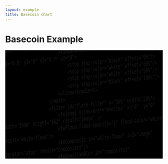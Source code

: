 ```yaml
---
layout: example
title: Basecoin chart
---
```

<style>

/*
R rgb(228, 26, 28)
G rgb(77, 175, 74)
B rgb(55, 126, 184)
*/

.gridline {
    stroke: white;
    stroke-dasharray: 3, 5;
    stroke-opacity: 0.5;
}

.candlestick.up>path {
    fill: white;
    stroke: rgba(77, 175, 74, 1);
}
.candlestick.down>path {
    fill: black;
    stroke: rgba(77, 175, 74, 1);
}

.bollinger-bands>.area,
.bollinger-bands>.average {
    visibility: hidden;
}
.bollinger-bands>.upper>path {
    stroke: rgba(55, 126, 184, 1);
    stroke-width: 2px;
}
.bollinger-bands>.lower>path {
    stroke: rgba(77, 175, 74, 1);
    stroke-width: 2px;
}

.ema>path {
    stroke: rgba(228, 26, 28, 1);
    stroke-width: 2px;
}

.blur {
    filter: url(#blur-filter);
    mask: url(#blur-mask);
}

.flare {
    filter: url(#flare-filter);
    mask: url(#flare-mask);
}

.annotation>line {
    stroke: rgb(255, 255, 51);
    stroke-dasharray: 0;
    stroke-opacity: 0.5;
}

#scene {
    overflow: hidden;
    background: black;
    position: relative;
    height: 347px; /*<- ew*/
}

#camera {
    position: absolute;
    top: 0;
    right: 0;
    bottom: 0;
    left: 0;
    perspective: 150px;
    transform-origin: 50% 50%;
    transform: scale(1.6) rotateX(5deg) rotateY(-50deg);
}

#background {
    position: absolute;
    top: 0;
    right: 0;
    bottom: 0;
    left: 0;
    transform: translateZ(-10px);
}

#chart {
    position: absolute;
    top: 0;
    right: 0;
    bottom: 0;
    left: 0;
}

</style>

<div class="row">
    <div class="col-md-12">
        <h1>Basecoin Example</h1>
    </div>
</div>

<div class="row">
    <div class="col-md-4">
        <p></p>
    </div>
    <div class="col-md-8">
        <div id="scene">
            <div id="camera">
                <svg id="background" viewbox="0 0 1000 562">
                </svg>
                <svg id="chart" viewbox="0 0 1000 562">
                    <defs>
                        <mask id="blur-mask">
                            <rect width="1000" height="562" fill="url(#blur-mask-gradient)"></rect>
                            <linearGradient id="blur-mask-gradient" x1="0" y1="0" x2="0.5" y2="0">
                                <stop stop-color="white" offset="0%"/>
                                <stop stop-color="black" offset="100%"/>
                            </linearGradient>
                        </mask>
                        <filter id="blur-filter" x="0" width="50%">
                            <feImage xlink:href="#series" x="0"  y="0" width="1000" height="562" result="image" />
                            <feFlood flood-opacity="1" flood-color="black" result="flood"/>
                            <feGaussianBlur in="image" stdDeviation="5" result="blur"/>
                            <feComposite in="blur" in2="flood" operator="over"/>
                        </filter>

                        <mask id="flare-mask">
                            <rect width="1000" height="562" fill="url(#flare-mask-gradient)"></rect>
                            <linearGradient id="flare-mask-gradient" x1="0.5" y1="0" x2="0.7" y2="0">
                                <stop stop-color="black" offset="0%"/>
                                <stop stop-color="white" offset="60%"/>
                                <stop stop-color="white" offset="90%"/>
                                <stop stop-color="black" offset="100%"/>
                            </linearGradient>
                        </mask>
                        <filter id="flare-filter" x="50%" width="20%">
                            <feImage xlink:href="#series" x="0"  y="0" width="1000" height="562" result="image" />
                            <feFlood flood-opacity="1" flood-color="white" result="white-flood"/>
                            <feComposite in="white-flood" in2="image" operator="atop" result="composite1"/>
                            <feGaussianBlur in="composite1" stdDeviation="5" result="blur"/>

                            <feBlend in="blur" in2="blur" mode="multiply" result="blend1"/>
                            <feBlend in="blend1" in2="blur" mode="multiply" result="blend2"/>
                            <feBlend in="blend2" in2="blur" mode="multiply" result="blend3"/>

                            <feBlend in="blend3" in2="image" mode="lighten" result="blend"/>

                            <feColorMatrix type="saturate" in="blend" values="10"/>
                        </filter>
                    </defs>
                    <g id="gridline"/>
                    <g id="series"/>
                    <g class="blur"/>
                    <g class="flare"/>
                </svg>
            </div>
        </div>
    </div>
</div>


<script type="text/javascript">
(function(d3, fc) {
    'use strict';

    var WIDTH = 1000, HEIGHT = 562;

    var dataGenerator = fc.data.random.financial()
        .filter(fc.util.fn.identity)
        .startDate(new Date(2014, 1, 1));

    var data = dataGenerator(100);

    data.forEach(function(d, i) {
        d.verticalLine = [12, 48, 55, 65, 80].indexOf(i) > -1;
    });

    var backgroundContainer = d3.select('#background'),
        chartContainer = d3.select('#chart'),
        gridlineContainer = chartContainer.select('#gridline'),
        seriesContainer = chartContainer.select('#series');

    function render() {
        var xExtent = [data[20].date, data[data.length-1].date];
        var xDelta = xExtent[1] - xExtent[0];

        var xScale = fc.scale.dateTime()
            .domain([xExtent[0], new Date(xExtent[1].getTime() + xDelta/2)])
            .range([0, WIDTH]);

        var yExtent = fc.util.extent(data, ['low', 'high']);
        var yDelta = yExtent[1] - yExtent[0];

        var yScale = d3.scale.linear()
            .domain([yExtent[0] - yDelta, yExtent[1] + yDelta])
            .range([HEIGHT, 0]);

        // ---

        var verticalLines = fc.annotation.line()
            .xScale(xScale)
            .yScale(yScale)
            .orient('vertical')
            .value(function(d) { return d.date; });

        var verticalLineData = data.filter(function(d, i) {
            return d.verticalLine;
        });

        backgroundContainer.datum(verticalLineData)
            .call(verticalLines);

        // ---

        var gridline = fc.annotation.gridline()
            .xScale(xScale)
            .yScale(yScale)
            .xTicks(WIDTH/HEIGHT * 12)
            .yTickValues([75, 80, 85, 90, 95, 100, 105, 110, 115, 120, 125]);

        gridlineContainer.datum(data)
            .call(gridline);

        // ---

        var candlestick = fc.series.candlestick();

        var bollingerBands = fc.indicator.renderer.bollingerBands();

        var ema = fc.series.line()
            .yValue(function(d) { return d.exponentialMovingAverage; });

        var seriesMulti = fc.series.multi()
            .xScale(xScale)
            .yScale(yScale)
            .series([candlestick, bollingerBands, ema])
            .decorate(function(g) {
                g.enter()
                    .attr('class', function(d, i) {
                        return ['candlestick', 'bollinger-bands', 'ema'][i];
                    });
            });

        fc.indicator.algorithm.bollingerBands()
            .windowSize(8)
            .multiplier(1)(data);

        fc.indicator.algorithm.exponentialMovingAverage()
            .windowSize(3)(data);

        seriesContainer.datum(data)
            .call(seriesMulti);
    }

    var frames = 10000;

    requestAnimationFrame(function raf() {

        data.shift();

        var item = dataGenerator(1)[0];

        item.verticalLine = Math.random() > 0.99;

        data.push(item);

        render();

        if (frames-->0) {
            requestAnimationFrame(raf);
        }
    })

})(d3, fc);

</script>

